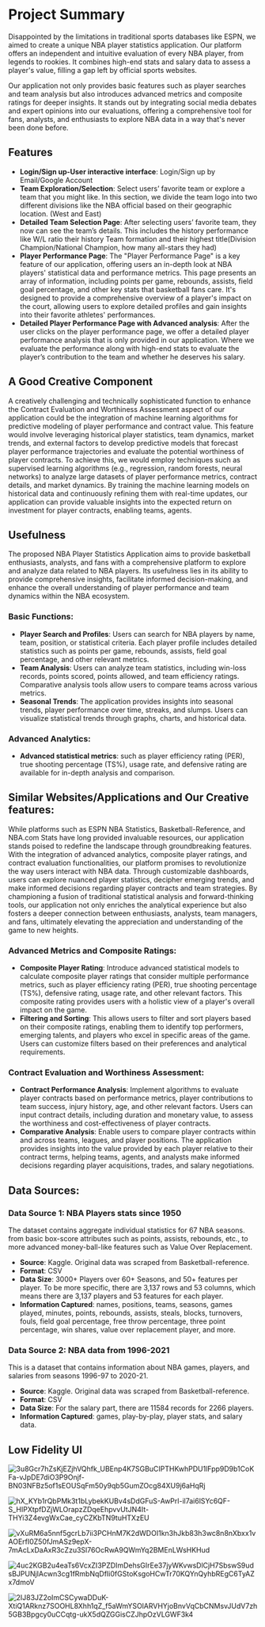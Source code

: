 # Project Summary

Disappointed by the limitations in traditional sports databases like ESPN, we aimed to create a unique NBA player statistics application. Our platform offers an independent and intuitive evaluation of every NBA player, from legends to rookies. It combines high-end stats and salary data to assess a player's value, filling a gap left by official sports websites.

Our application not only provides basic features such as player searches and team analysis but also introduces advanced metrics and composite ratings for deeper insights. It stands out by integrating social media debates and expert opinions into our evaluations, offering a comprehensive tool for fans, analysts, and enthusiasts to explore NBA data in a way that's never been done before.

## Features

- **Login/Sign up-User interactive interface**: Login/Sign up by Email/Google Account
- **Team Exploration/Selection**: Select users’ favorite team or explore a team that you might like. In this section, we divide the team logo into two different divisions like the NBA official based on their geographic location. (West and East)
- **Detailed Team Selection Page**: After selecting users’ favorite team, they now can see the team’s details. This includes the history performance like W/L ratio their history Team formation and their highest title(Division Champion/National Champion, how many all-stars they had)
- **Player Performance Page**: The "Player Performance Page" is a key feature of our application, offering users an in-depth look at NBA players' statistical data and performance metrics. This page presents an array of information, including points per game, rebounds, assists, field goal percentage, and other key stats that basketball fans care. It's designed to provide a comprehensive overview of a player's impact on the court, allowing users to explore detailed profiles and gain insights into their favorite athletes' performances.
- **Detailed Player Performance Page with Advanced analysis**: After the user clicks on the player performance page, we offer a detailed player performance analysis that is only provided in our application. Where we evaluate the performance along with high-end stats to evaluate the player’s contribution to the team and whether he deserves his salary.

## A Good Creative Component

A creatively challenging and technically sophisticated function to enhance the Contract Evaluation and Worthiness Assessment aspect of our application could be the integration of machine learning algorithms for predictive modeling of player performance and contract value. This feature would involve leveraging historical player statistics, team dynamics, market trends, and external factors to develop predictive models that forecast player performance trajectories and evaluate the potential worthiness of player contracts. To achieve this, we would employ techniques such as supervised learning algorithms (e.g., regression, random forests, neural networks) to analyze large datasets of player performance metrics, contract details, and market dynamics. By training the machine learning models on historical data and continuously refining them with real-time updates, our application can provide valuable insights into the expected return on investment for player contracts, enabling teams, agents.

## Usefulness

The proposed NBA Player Statistics Application aims to provide basketball enthusiasts, analysts, and fans with a comprehensive platform to explore and analyze data related to NBA players. Its usefulness lies in its ability to provide comprehensive insights, facilitate informed decision-making, and enhance the overall understanding of player performance and team dynamics within the NBA ecosystem.

### Basic Functions:

- **Player Search and Profiles**: Users can search for NBA players by name, team, position, or statistical criteria. Each player profile includes detailed statistics such as points per game, rebounds, assists, field goal percentage, and other relevant metrics.
- **Team Analysis**: Users can analyze team statistics, including win-loss records, points scored, points allowed, and team efficiency ratings. Comparative analysis tools allow users to compare teams across various metrics.
- **Seasonal Trends**: The application provides insights into seasonal trends, player performance over time, streaks, and slumps. Users can visualize statistical trends through graphs, charts, and historical data.

### Advanced Analytics:

- **Advanced statistical metrics**: such as player efficiency rating (PER), true shooting percentage (TS%), usage rate, and defensive rating are available for in-depth analysis and comparison.

## Similar Websites/Applications and Our Creative features:

While platforms such as ESPN NBA Statistics, Basketball-Reference, and NBA.com Stats have long provided invaluable resources, our application stands poised to redefine the landscape through groundbreaking features. With the integration of advanced analytics, composite player ratings, and contract evaluation functionalities, our platform promises to revolutionize the way users interact with NBA data. Through customizable dashboards, users can explore nuanced player statistics, decipher emerging trends, and make informed decisions regarding player contracts and team strategies. By championing a fusion of traditional statistical analysis and forward-thinking tools, our application not only enriches the analytical experience but also fosters a deeper connection between enthusiasts, analysts, team managers, and fans, ultimately elevating the appreciation and understanding of the game to new heights.

### Advanced Metrics and Composite Ratings:

- **Composite Player Rating**: Introduce advanced statistical models to calculate composite player ratings that consider multiple performance metrics, such as player efficiency rating (PER), true shooting percentage (TS%), defensive rating, usage rate, and other relevant factors. This composite rating provides users with a holistic view of a player's overall impact on the game.
- **Filtering and Sorting**: This allows users to filter and sort players based on their composite ratings, enabling them to identify top performers, emerging talents, and players who excel in specific areas of the game. Users can customize filters based on their preferences and analytical requirements.

### Contract Evaluation and Worthiness Assessment:

- **Contract Performance Analysis**: Implement algorithms to evaluate player contracts based on performance metrics, player contributions to team success, injury history, age, and other relevant factors. Users can input contract details, including duration and monetary value, to assess the worthiness and cost-effectiveness of player contracts.
- **Comparative Analysis**: Enable users to compare player contracts within and across teams, leagues, and player positions. The application provides insights into the value provided by each player relative to their contract terms, helping teams, agents, and analysts make informed decisions regarding player acquisitions, trades, and salary negotiations.

## Data Sources:

### Data Source 1: NBA Players stats since 1950

The dataset contains aggregate individual statistics for 67 NBA seasons. from basic box-score attributes such as points, assists, rebounds, etc., to more advanced money-ball-like features such as Value Over Replacement.

- **Source**: Kaggle. Original data was scraped from Basketball-reference.
- **Format**: CSV
- **Data Size**: 3000+ Players over 60+ Seasons, and 50+ features per player. To be more specific, there are 3,137 rows and 53 columns, which means there are 3,137 players and 53 features for each player.
- **Information Captured**: names, positions, teams, seasons, games played, minutes, points, rebounds, assists, steals, blocks, turnovers, fouls, field goal percentage, free throw percentage, three point percentage, win shares, value over replacement player, and more.

### Data Source 2: NBA data from 1996-2021

This is a dataset that contains information about NBA games, players, and salaries from seasons 1996-97 to 2020-21.

- **Source**: Kaggle. Original data was scraped from Basketball-reference.
- **Format**: CSV
- **Data Size**: For the salary part, there are 11584 records for 2266 players.
- **Information Captured**: games, play-by-play, player stats, and salary data.

## Low Fidelity UI

![3u8Gcr7hZsKjEZjhVQhfk_UBEnp4K7SGBuCIPTHKwhPDU1lFpp9D9b1CoKFa-vJpDE7diO3P9Onjf-BN03NFBz5of1sEOUSqFm50y9qb5GumZOcg84XU9j6aHqRj](https://github.com/cs411-alawini/sp24-cs411-team085-TeamCoconut/assets/102498463/9108a58d-4e97-4519-acdf-1deff71b52c7)


![hX_KYb1rQbPMk3t1bLybekKUBv4sDdGFuS-AwPrl-il7ai6lSYc6QF-S_HIPXtpfDZjWLOrapzZDqeEhpvvUtJN4It-THYi3Z4evgWxCae_cyCZKbTN9tuHTXzEU](https://github.com/cs411-alawini/sp24-cs411-team085-TeamCoconut/assets/102498463/6d6cb5be-f5d9-4c8c-a7f9-ad6542bb2c38)

![vXuRM6a5nnf5gcrLb7ii3PCHnM7K2dWDOI1kn3hJkb83h3wc8n8nXbxx1vAOErfI0Z50fJmASz9epX-7mAcLxDaAxR3cZzu3Sl76OcRwA9QWmYq2BMEnLWsHKHud](https://github.com/cs411-alawini/sp24-cs411-team085-TeamCoconut/assets/102498463/b6d19ee5-e080-4703-9a0a-3fdef2ce3a68)

![4uc2KGB2u4eaTs6VcxZI3PZDImDehsGIrEe37jyWKvwsDlCjH7SbswS9udsBJPUNjIAcwn3cg1fRmbNqDfIi0fGStoKsgoHCwTr70KQYnQyhbREgC6TyAZx7dmoV](https://github.com/cs411-alawini/sp24-cs411-team085-TeamCoconut/assets/102498463/f2b51584-010d-428d-a25f-79520a779694)

![2IJ83JZ2oImCSCywaDDuK-XtiQ1ARknz7SOOHL8Xhh1qZ_f5aWmYSOlARVHYjoBnvVqCbCNMsvJUdV7zh5GB3Bpgcy0uCCqtg-ukX5dQZGGisCZJhpOzVLGWF3k4](https://github.com/cs411-alawini/sp24-cs411-team085-TeamCoconut/assets/102498463/9e4f576f-d8f5-49c5-bd4e-27796b5f1b46)







